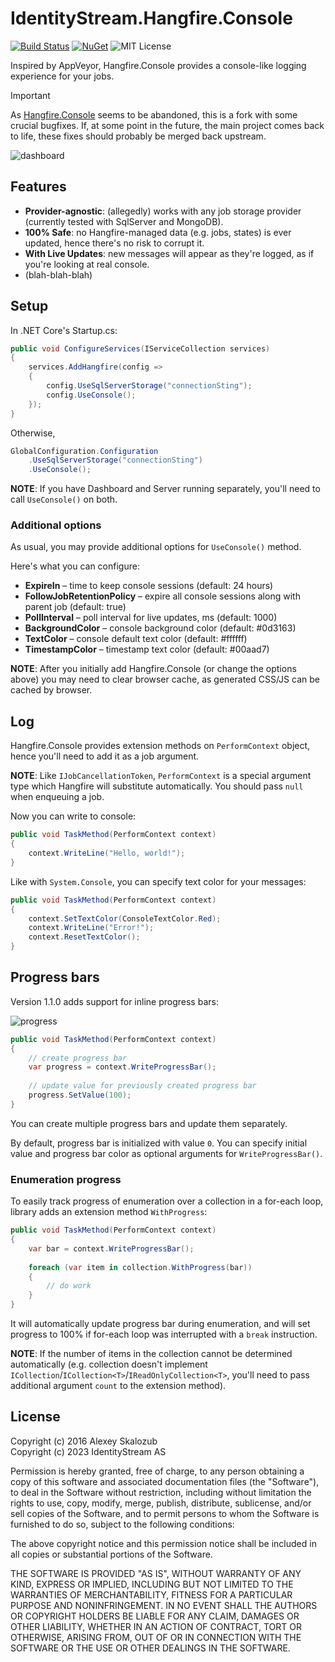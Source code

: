 # IdentityStream.Hangfire.Console

[![Build Status](https://github.com/IdentityStream/Hangfire.Console/actions/workflows/dotnet.yml/badge.svg)](https://github.com/IdentityStream/Hangfire.Console/actions/workflows/dotnet.yml)
[![NuGet](https://img.shields.io/nuget/v/IdentityStream.Hangfire.Console.svg)](https://www.nuget.org/packages/IdentityStream.Hangfire.Console/)
![MIT License](https://img.shields.io/badge/license-MIT-orange.svg)

Inspired by AppVeyor, Hangfire.Console provides a console-like logging experience for your jobs.

> [!IMPORTANT]
> As [Hangfire.Console](https://github.com/pieceofsummer/Hangfire.Console) seems to be abandoned, this is a fork with some crucial bugfixes.
> If, at some point in the future, the main project comes back to life, these fixes should probably be merged back upstream.

![dashboard](dashboard.png)

## Features

- **Provider-agnostic**: (allegedly) works with any job storage provider (currently tested with SqlServer and MongoDB).
- **100% Safe**: no Hangfire-managed data (e.g. jobs, states) is ever updated, hence there's no risk to corrupt it.
- **With Live Updates**: new messages will appear as they're logged, as if you're looking at real console.
- (blah-blah-blah)

## Setup

In .NET Core's Startup.cs:

```c#
public void ConfigureServices(IServiceCollection services)
{
    services.AddHangfire(config =>
    {
        config.UseSqlServerStorage("connectionSting");
        config.UseConsole();
    });
}
```

Otherwise,

```c#
GlobalConfiguration.Configuration
    .UseSqlServerStorage("connectionSting")
    .UseConsole();
```

**NOTE**: If you have Dashboard and Server running separately,
you'll need to call `UseConsole()` on both.

### Additional options

As usual, you may provide additional options for `UseConsole()` method.

Here's what you can configure:

- **ExpireIn** – time to keep console sessions (default: 24 hours)
- **FollowJobRetentionPolicy** – expire all console sessions along with parent job (default: true)
- **PollInterval** – poll interval for live updates, ms (default: 1000)
- **BackgroundColor** – console background color (default: #0d3163)
- **TextColor** – console default text color (default: #ffffff)
- **TimestampColor** – timestamp text color (default: #00aad7)

**NOTE**: After you initially add Hangfire.Console (or change the options above) you may need to clear browser cache, as
generated CSS/JS can be cached by browser.

## Log

Hangfire.Console provides extension methods on `PerformContext` object,
hence you'll need to add it as a job argument.

**NOTE**: Like `IJobCancellationToken`, `PerformContext` is a special argument type which Hangfire will substitute
automatically. You should pass `null` when enqueuing a job.

Now you can write to console:

```c#
public void TaskMethod(PerformContext context)
{
    context.WriteLine("Hello, world!");
}
```

Like with `System.Console`, you can specify text color for your messages:

```c#
public void TaskMethod(PerformContext context)
{
    context.SetTextColor(ConsoleTextColor.Red);
    context.WriteLine("Error!");
    context.ResetTextColor();
}
```

## Progress bars

Version 1.1.0 adds support for inline progress bars:

![progress](progress.png)

```c#
public void TaskMethod(PerformContext context)
{
    // create progress bar
    var progress = context.WriteProgressBar();
    
    // update value for previously created progress bar
    progress.SetValue(100);
}
```

You can create multiple progress bars and update them separately.

By default, progress bar is initialized with value `0`. You can specify initial value and progress bar color as optional
arguments for `WriteProgressBar()`.

### Enumeration progress

To easily track progress of enumeration over a collection in a for-each loop, library adds an extension
method `WithProgress`:

```c#
public void TaskMethod(PerformContext context)
{
    var bar = context.WriteProgressBar();
    
    foreach (var item in collection.WithProgress(bar))
    {
        // do work
    }
}
```

It will automatically update progress bar during enumeration, and will set progress to 100% if for-each loop was
interrupted with a `break` instruction.

**NOTE**: If the number of items in the collection cannot be determined automatically (e.g. collection doesn't
implement `ICollection`/`ICollection<T>`/`IReadOnlyCollection<T>`, you'll need to pass additional argument `count` to
the extension method).

## License

Copyright (c) 2016 Alexey Skalozub  
Copyright (c) 2023 IdentityStream AS

Permission is hereby granted, free of charge, to any person obtaining a copy
of this software and associated documentation files (the "Software"), to deal
in the Software without restriction, including without limitation the rights
to use, copy, modify, merge, publish, distribute, sublicense, and/or sell
copies of the Software, and to permit persons to whom the Software is
furnished to do so, subject to the following conditions:

The above copyright notice and this permission notice shall be included in all
copies or substantial portions of the Software.

THE SOFTWARE IS PROVIDED "AS IS", WITHOUT WARRANTY OF ANY KIND, EXPRESS OR
IMPLIED, INCLUDING BUT NOT LIMITED TO THE WARRANTIES OF MERCHANTABILITY,
FITNESS FOR A PARTICULAR PURPOSE AND NONINFRINGEMENT. IN NO EVENT SHALL THE
AUTHORS OR COPYRIGHT HOLDERS BE LIABLE FOR ANY CLAIM, DAMAGES OR OTHER
LIABILITY, WHETHER IN AN ACTION OF CONTRACT, TORT OR OTHERWISE, ARISING FROM,
OUT OF OR IN CONNECTION WITH THE SOFTWARE OR THE USE OR OTHER DEALINGS IN THE
SOFTWARE.
